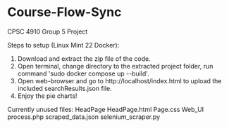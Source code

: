 # Course-Flow-Sync
CPSC 4910 Group 5 Project

Steps to setup (Linux Mint 22 Docker):
1. Download and extract the zip file of the code.
2. Open terminal, change directory to the extracted project folder, run command 'sudo docker compose up --build'.
3. Open web-browser and go to http://localhost/index.html to upload the included searchResults.json file.
4. Enjoy the pie charts!

Currently unused files:
HeadPage
HeadPage.html
Page.css
Web_UI
process.php
scraped_data.json
selenium_scraper.py
